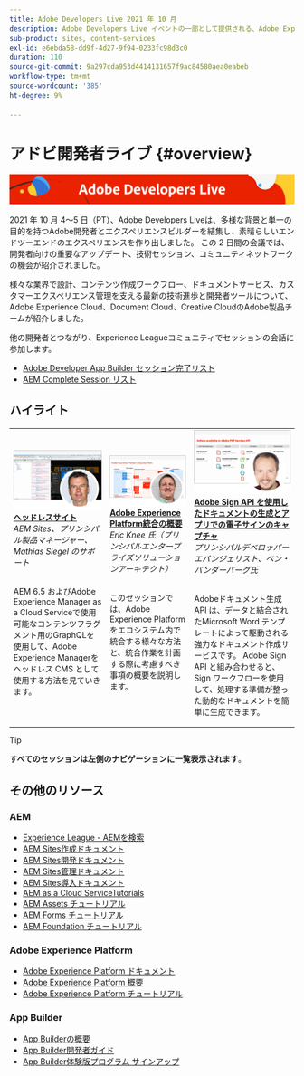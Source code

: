 ```yaml
---
title: Adobe Developers Live 2021 年 10 月
description: Adobe Developers Live イベントの一部として提供される、Adobe Experience Manager Sitesのビデオとチュートリアルのコレクションです。
sub-product: sites, content-services
exl-id: e6ebda58-dd9f-4d27-9f94-0233fc98d3c0
duration: 110
source-git-commit: 9a297cda953d4414131657f9ac84580aea0eabeb
workflow-type: tm+mt
source-wordcount: '385'
ht-degree: 9%

---
```


# アドビ開発者ライブ {#overview}

<img alt="アドビ開発者ライブ" src="/help/adobe-developers-live/assets/adl.png" />

2021 年 10 月 4～5 日（PT）、Adobe Developers Liveは、多様な背景と単一の目的を持つAdobe開発者とエクスペリエンスビルダーを結集し、素晴らしいエンドツーエンドのエクスペリエンスを作り出しました。 この 2 日間の会議では、開発者向けの重要なアップデート、技術セッション、コミュニティネットワークの機会が紹介されました。

様々な業界で設計、コンテンツ作成ワークフロー、ドキュメントサービス、カスタマーエクスペリエンス管理を支える最新の技術進歩と開発者ツールについて、Adobe Experience Cloud、Document Cloud、Creative CloudのAdobe製品チームが紹介しました。

他の開発者とつながり、Experience Leagueコミュニティでセッションの会話に参加します。
* [Adobe Developer App Builder セッション完了リスト ](https://experienceleaguecommunities.adobe.com/t5/project-firefly-discussions/adobe-developers-live-october-2021-project-firefly-s-complete/td-p/425779)
* [AEM Complete Session リスト ](https://experienceleaguecommunities.adobe.com/t5/adobe-experience-manager/adobe-developers-live-october-2021-complete-session-list/m-p/423041?profile.language=ja#M120517)

## ハイライト

<table>
  <tr>
   <td>
      <a href="headless.md">
      <img alt="ヘッドレスサイト" src="/help/adobe-developers-live/assets/mathias.png"/>
      </a>
      <div>
         <a href="headless.md"><strong> ヘッドレスサイト </strong></a>         
         <br/><em>AEM Sites、プリンシパル製品マネージャー、Mathias Siegel のサポート </em>
      </div>
      <p>
        <br/>
         AEM 6.5 およびAdobe Experience Manager as a Cloud Serviceで使用可能なコンテンツフラグメント用のGraphQLを使用して、Adobe Experience Managerをヘッドレス CMS として使用する方法を見ていきます。
      </p>
     </td>   
     <td>
      <a href="aep-integration.md">
      <img alt="Adobe Experience Platform統合の概要" src="/help/adobe-developers-live/assets/eric.png"/>
      </a>
      <div>
         <a href="aep-integration.md"><strong>Adobe Experience Platform統合の概要 </strong></a>
         <br/><em>Eric Knee 氏（プリンシパルエンタープライズソリューションアーキテクト） </em>
      </div>
      <p>
        <br/>
         このセッションでは、Adobe Experience Platformをエコシステム内で統合する様々な方法と、統合作業を計画する際に考慮すべき事項の概要を説明します。
      </p>
   </td>
   </td>
     <td>
      <a href="pdf-services-api.md">
      <img alt="Adobe Sign API を使用したドキュメントの生成とアプリでの電子サインのキャプチャ" src="/help/adobe-developers-live/assets/ben.png"/>
      </a>
      <div>
         <a href="pdf-services-api.md"><strong>Adobe Sign API を使用したドキュメントの生成とアプリでの電子サインのキャプチャ </strong></a>
         <br/><em> プリンシパルデベロッパーエバンジェリスト、ベン・バンダーバーグ氏 </em>
      </div>
      <p>
        <br/>
         Adobeドキュメント生成 API は、データと結合されたMicrosoft Word テンプレートによって駆動される強力なドキュメント作成サービスです。 Adobe Sign API と組み合わせると、Sign ワークフローを使用して、処理する準備が整った動的なドキュメントを簡単に生成できます。
      </p>
   </td> 
  </tr>
</table>

>[!TIP]
>
>**すべてのセッションは左側のナビゲーションに一覧表示されます**。

## その他のリソース

### AEM

* [Experience League - AEMを検索 ](https://experienceleague.adobe.com/#recommended/solutions/experience-manager)
* [AEM Sites作成ドキュメント ](https://experienceleague.adobe.com/docs/experience-manager-65/authoring/home.html)
* [AEM Sites開発ドキュメント ](https://experienceleague.adobe.com/docs/experience-manager-65/developing/home.html)
* [AEM Sites管理ドキュメント ](https://experienceleague.adobe.com/docs/experience-manager-65/administering/home.html)
* [AEM Sites導入ドキュメント ](https://experienceleague.adobe.com/docs/experience-manager-65/deploying/home.html?lang=ja)
* [AEM as a Cloud ServiceTutorials](https://experienceleague.adobe.com/docs/experience-manager-learn/cloud-service/overview.html?lang=ja)
* [AEM Assets チュートリアル](https://experienceleague.adobe.com/docs/experience-manager-learn/assets/overview.html?lang=ja)
* [AEM Forms チュートリアル](https://experienceleague.adobe.com/docs/experience-manager-learn/forms/overview.html)
* [AEM Foundation チュートリアル](https://experienceleague.adobe.com/docs/experience-manager-learn/foundation/overview.html)

### Adobe Experience Platform

* [Adobe Experience Platform ドキュメント ](https://experienceleague.adobe.com/docs/experience-platform.html?lang=ja)
* [Adobe Experience Platform 概要](https://experienceleague.adobe.com/docs/experience-platform/landing/home.html?lang=ja)
* [Adobe Experience Platform チュートリアル](https://experienceleague.adobe.com/docs/platform-learn/tutorials/overview.html?lang=ja)

### App Builder

* [App Builderの概要 ](https://adobe.ly/aem-appbuilder)
* [App Builder開発者ガイド ](https://adobe.ly/appbuilder)
* [App Builder体験版プログラム サインアップ ](https://adobe.ly/appbuilder-trial)

